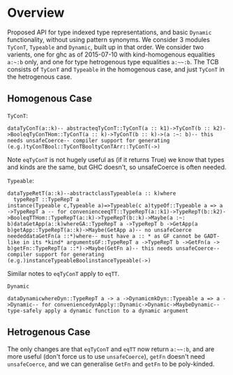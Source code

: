 # Overview


Proposed API for type indexed type representations, and basic `Dynamic` functionality, without using pattern synonyms.
We consider 3 modules `TyConT`, `Typeable` and `Dynamic`, built up in that order.
We consider two varients, one for ghc as of 2015-07-10 with kind-homogenous equalities `a:~:b` only, and one for type hetrogenous type equalities `a:~~:b`.
The TCB consists of `TyConT` and `Typeable` in the homogenous case, and just `TyConT` in the hetrogenous case.

## Homogenous Case

`TyConT`:

```
dataTyConT(a::k)-- abstracteqTyConT::TyConT(a :: k1)->TyConT(b :: k2)->BooleqTyConTHom::TyConT(a :: k)->TyConT(b :: k)->(a :~: b)-- this needs unsafeCoerce-- compiler support for generating (e.g.)tyConTBool::TyConTBooltyConTArr::TyConT(->)
```


Note `eqTyConT` is not hugely useful as (if it returns True) we know that types and kinds are the same, but GHC doesn't, so unsafeCoerce is often needed.

`Typeable`:

```
dataTypeRetT(a::k)--abstractclassTypeable(a :: k)where
  typeRepT ::TypeRepT a
instance(Typeable c,Typeable a)=>Typeable(c a)typeOf::Typeable a => a ->TypeRepT a -- for convenienceeqTT::TypeRepT(a::k1)->TypeRepT(b::k2)->BooleqTTHom::TypeRepT(a::k)->TypeRepT(b::k)->Maybe(a :~: b)dataGetApp(a::k)whereGA::TypeRepT a ->TypeRepT b ->GetApp(a b)getApp::TypeRepT(a::k)->Maybe(GetApp a)-- no unsafeCoerce neededdataGetFn(a ::*)where-- must have a :: * as GF cannot be GADT-like in its *kind* argumentsGF::TypeRepT a ->TypeRepT b ->GetFn(a -> b)getFn::TypeRepT(a ::*)->Maybe(GetFn a)-- this needs unsafeCoerce-- compiler support for generating (e.g.)instanceTypeableBoolinstanceTypeable(->)
```


Similar notes to `eqTyConT` apply to `eqTT`.

`Dynamic`

```
dataDynamicwhereDyn::TypeRepT a -> a ->DynamicmkDyn::Typeable a => a ->Dynamic-- for conveniencedynApply::Dynamic->Dynamic->MaybeDynamic-- type-safely apply a dynamic function to a dynamic argument
```

## Hetrogenous Case


The only changes are that `eqTyConT` and `eqTT` now return `a:~~:b`, and are more useful (don't force us to use `unsafeCoerce`), `getFn` doesn't need `unsafeCoerce`, and we can generalise `GetFn` and `getFn` to be poly-kinded.

